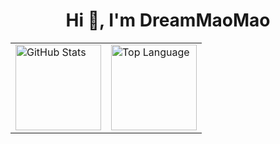 <h1 align="center">Hi 👋, I'm DreamMaoMao</h1>

<div align="center">
<table>
<tr>
<td><a href="#--------"><img height="137px" align="center" alt="GitHub Stats" src="https://github-readme-stats.vercel.app/api?username=DreamMaoMao&count_private=true&show_icons=true&theme=dracula"/></a></td>
<td><a href="#--------"><img height="137px" align="center" alt="Top Language" src="https://github-readme-stats.vercel.app/api/top-langs/?username=DreamMaoMao&hide=ShaderLab,Lua,HLSL&layout=compact&theme=dracula"/></a></td>
</tr>
</table>
</div>
